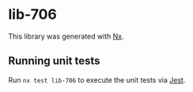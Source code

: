 # lib-706

This library was generated with [Nx](https://nx.dev).

## Running unit tests

Run `nx test lib-706` to execute the unit tests via [Jest](https://jestjs.io).
